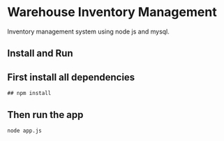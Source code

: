 # Warehouse Inventory Management

Inventory management system using node js and mysql.

## Install and Run

## First install all dependencies

~~~~
## npm install
~~~~

## Then run the app

~~~~
node app.js
~~~~